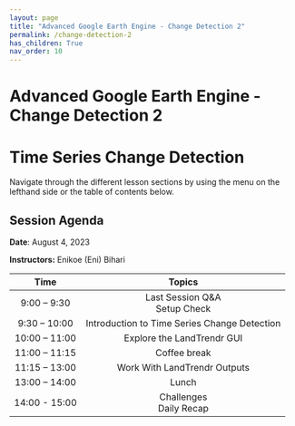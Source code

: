 ```yaml
---
layout: page
title: "Advanced Google Earth Engine - Change Detection 2"
permalink: /change-detection-2
has_children: True
nav_order: 10
---
```


# Advanced Google Earth Engine - Change Detection 2
# Time Series Change Detection

Navigate through the different lesson sections by using the menu on the lefthand side or the table of contents below.

## Session Agenda

**Date**: August 4, 2023

**Instructors:** Enikoe (Eni) Bihari

|Time           |  Topics       |
|:-------------:|:-------------:|
| 9:00 – 9:30   | Last Session Q&A <br> Setup Check |
| 9:30 – 10:00  | Introduction to Time Series Change Detection |
| 10:00 – 11:00 | Explore the LandTrendr GUI |
| 11:00 – 11:15 | Coffee break |
| 11:15 – 13:00 | Work With LandTrendr Outputs |
| 13:00 – 14:00 | Lunch |
| 14:00 - 15:00 | Challenges <br> Daily Recap |
